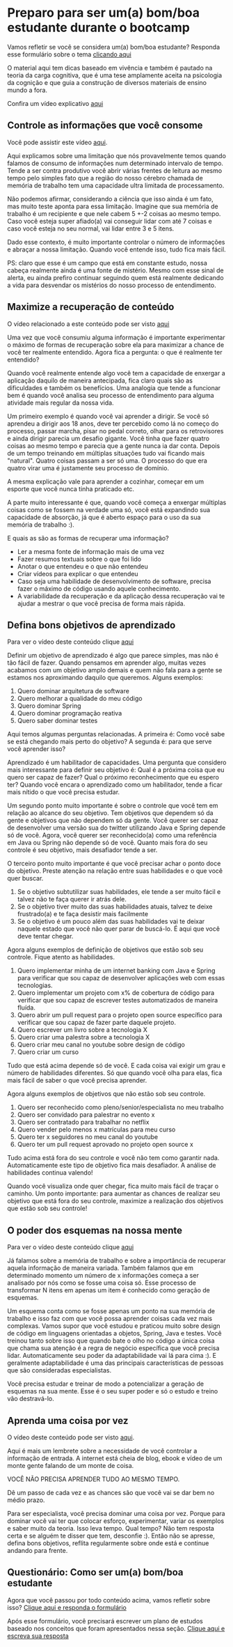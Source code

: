 # Preparo para ser um(a) bom/boa estudante durante o bootcamp

Vamos refletir se você se considera um(a) bom/boa estudante? Responda esse formulário sobre o tema [clicando aqui](https://forms.gle/WRKm5QvbAaz7dmAc6)

O material aqui tem dicas baseado em vivência e também é pautado na teoria da carga cognitiva, que é uma tese amplamente aceita na psicologia da cognição e que guia a construção de diversos materiais de ensino mundo a fora. 

Confira um vídeo explicativo [aqui](https://youtu.be/OVxHWz1R7oo) 

## Controle as informações que você consome

Você pode assistir este vídeo [aqui](https://youtu.be/9l3mSjFZSVM). 

Aqui explicamos sobre uma limitação que nós provavelmente temos quando falamos de consumo de informações num determinado intervalo de tempo. Tende a ser contra produtivo você abrir várias frentes de leitura ao mesmo tempo pelo simples fato que a região do nosso cérebro chamada de memória de trabalho tem uma capacidade ultra limitada de processamento. 

Não podemos afirmar, considerando a ciência que isso ainda é um fato, mas muito teste aponta para essa limitação. Imagine que sua memória de trabalho é um recipiente e que nele cabem 5 +-2 coisas ao mesmo tempo. Caso você esteja super afiado(a) vai conseguir lidar com até 7 coisas e caso você esteja no seu normal, vai lidar entre 3 e 5 itens. 

Dado esse contexto, é muito importante controlar o número de informações e abraçar a nossa limitação. Quando você entende isso, tudo fica mais fácil. 

PS: claro que esse é um campo que está em constante estudo, nossa cabeça realmente ainda é uma fonte de mistério. Mesmo com esse sinal de alerta, eu ainda prefiro continuar seguindo quem está realmente dedicando a vida para desvendar os mistérios do nosso processo de entendimento.

## Maximize a recuperação de conteúdo

O vídeo relacionado a este conteúdo pode ser visto [aqui](https://youtu.be/lx9bYlHepzU) 

Uma vez que você consumiu alguma informação é importante experimentar o máximo de formas de recuperação sobre ela para maximizar a chance de você ter realmente entendido. Agora fica a pergunta: o que é realmente ter entendido?

Quando você realmente entende algo você tem a capacidade de enxergar a aplicação daquilo de maneira antecipada, fica claro quais são as dificuldades e também os benefícios. Uma analogia que tende a funcionar bem é quando você analisa seu processo de entendimento para alguma atividade mais regular da nossa vida. 

Um primeiro exemplo é quando você vai aprender a dirigir. Se você só aprendeu a dirigir aos 18 anos, deve ter percebido como lá no começo do processo, passar marcha, pisar no pedal correto, olhar para os retrovisores e ainda dirigir parecia um desafio gigante. Você tinha que fazer quatro coisas ao mesmo tempo e parecia que a gente nunca ia dar conta. Depois de um tempo treinando em múltiplas situações tudo vai ficando mais "natural". Quatro coisas passam a ser só uma. O processo do que era quatro virar uma é justamente seu processo de domínio. 

A mesma explicação vale para aprender a cozinhar, começar em um esporte que você nunca tinha praticado etc. 

A parte muito interessante é que, quando você começa a enxergar múltiplas coisas como se fossem na verdade uma só, você está expandindo sua capacidade de absorção, já que é aberto espaço para o uso da sua memória de trabalho :). 

E quais as são as formas de recuperar uma informação? 

* Ler a mesma fonte de informação mais de uma vez
* Fazer resumos textuais sobre o que foi lido
* Anotar o que entendeu e o que não entendeu
* Criar vídeos para explicar o que entendeu
* Caso seja uma habilidade de desenvolvimento de software, precisa fazer o máximo de código usando aquele conhecimento. 
* A variabilidade da recuperação e da aplicação dessa recuperação vai te ajudar a mestrar o que você precisa de forma mais rápida. 

## Defina bons objetivos de aprendizado

Para ver o vídeo deste conteúdo clique [aqui](https://youtu.be/n-HvwyJKyII)

Definir um objetivo de aprendizado é algo que parece simples, mas não é tão fácil de fazer. Quando pensamos em aprender algo, muitas vezes acabamos com um objetivo amplo demais e quem não fala para a gente se estamos nos aproximando daquilo que queremos. Alguns exemplos:

1. Quero dominar arquitetura de software
2. Quero melhorar a qualidade do meu código
3. Quero dominar Spring
4. Quero dominar programação reativa
5. Quero saber dominar testes

Aqui temos algumas perguntas relacionadas. A primeira é: Como você sabe se está chegando mais perto do objetivo? A segunda é: para que serve você aprender isso?

Aprendizado é um habilitador de capacidades. Uma pergunta que considero mais interessante para definir seu objetivo é: Qual é a próxima coisa que eu quero ser capaz de fazer? Qual o próximo reconhecimento que eu espero ter? Quando você encara o aprendizado como um habilitador, tende a ficar mais nítido o que você precisa estudar. 

Um segundo ponto muito importante é sobre o controle que você tem em relação ao alcance do seu objetivo. Tem objetivos que dependem só da gente e objetivos que não dependem só da gente. Você querer ser capaz de desenvolver uma versão sua do twitter utilizando Java e Spring depende só de você. Agora, você querer ser reconhecido(a) como uma referência em Java ou Spring não depende só de você. Quanto mais fora do seu controle é seu objetivo, mais desafiador tende a ser. 

O terceiro ponto muito importante é que você precisar achar o ponto doce do objetivo. Preste atenção na relação entre suas habilidades e o que você quer buscar. 

1. Se o objetivo subtutilizar suas habilidades, ele tende a ser muito fácil e talvez não te faça querer ir atrás dele. 
2. Se o objetivo tiver muito das suas habilidades atuais, talvez te deixe frustrado(a) e te faça desistir mais facilmente
3. Se o objetivo é um pouco além das suas habilidades vai te deixar naquele estado que você não quer parar de buscá-lo. É aqui que você deve tentar chegar. 

Agora alguns exemplos de definição de objetivos que estão sob seu controle. Fique atento as habilidades.

1. Quero implementar minha de um internet banking com Java e Spring para verificar que sou capaz de desenvolver aplicações web com essas tecnologias. 
2. Quero implementar um projeto com x% de cobertura de código para verificar que sou capaz de escrever testes automatizados de maneira fluída. 
3. Quero abrir um pull request para o projeto open source específico para verificar que sou capaz de fazer parte daquele projeto. 
4. Quero escrever um livro sobre a tecnologia X
5. Quero criar uma palestra sobre a tecnologia X
6. Quero criar meu canal no youtube sobre design de código
7. Quero criar um curso

Tudo que está acima depende só de você. E cada coisa vai exigir um grau e número de habilidades diferentes. Só que quando você olha para elas, fica mais fácil de saber o que você precisa aprender. 

Agora alguns exemplos de objetivos que não estão sob seu controle. 

1. Quero ser reconhecido como pleno/senior/especialista no meu trabalho
2. Quero ser convidado para palestrar no evento x
3. Quero ser contratado para trabalhar no netflix
4. Quero vender pelo menos x matrículas para meu curso
5. Quero ter x seguidores no meu canal do youtube
6. Quero ter um pull request aprovado no projeto open source x

Tudo acima está fora do seu controle e você não tem como garantir nada. Automaticamente este tipo de objetivo fica mais desafiador. A análise de habilidades continua valendo! 

Quando você visualiza onde quer chegar, fica muito mais fácil de traçar o caminho. Um ponto importante: para aumentar as chances de realizar seu objetivo que está fora do seu controle, maximize a realização dos objetivos que estão sob seu controle! 

## O poder dos esquemas na nossa mente

Para ver o vídeo deste conteúdo clique [aqui](https://youtu.be/f8E7K0qOLEk)

Já falamos sobre a memória de trabalho e sobre a importância de recuperar aquela informação de maneira variada. Também falamos que em determinado momento um número de x informações começa a ser analisado por nós como se fosse uma coisa só. Esse processo de transformar N itens em apenas um item é conhecido como geração de esquemas. 

Um esquema conta como se fosse apenas um ponto na sua memória de trabalho e isso faz com que você possa aprender coisas cada vez mais complexas. Vamos supor que você estudou e praticou muito sobre design de código em linguagens orientadas a objetos, Spring, Java e testes. Você treinou tanto sobre isso que quando bate o olho no código a única coisa que chama sua atenção é a regra de negócio específica que você precisa lidar. Automaticamente seu poder da adaptabilidade vai lá para cima :). E geralmente adaptabilidade é uma das principais características de pessoas que são consideradas especialistas. 

Você precisa estudar e treinar de modo a potencializar a geração de esquemas na sua mente. Esse é o seu super poder e só o estudo e treino vão destravá-lo. 

## Aprenda uma coisa por vez

O vídeo deste conteúdo pode ser visto [aqui](https://youtu.be/N1hhffjCu_Q).

Aqui é mais um lembrete sobre a necessidade de você controlar a informação de entrada. A internet está cheia de blog, ebook e vídeo de um monte gente falando de um monte de coisa. 

VOCÊ NÃO PRECISA APRENDER TUDO AO MESMO TEMPO. 

Dê um passo de cada vez e as chances são que você vai se dar bem no médio prazo. 

Para ser especialista, você precisa dominar uma coisa por vez. Porque para dominar você vai ter que colocar esforço, experimentar, variar os exemplos e saber muito da teoria. Isso leva tempo. Qual tempo? Não tem resposta certa e se alguém te disser que tem, desconfie :). Então não se apresse, defina bons objetivos, reflita regularmente sobre onde está e continue andando para frente. 

## Questionário: Como ser um(a) bom/boa estudante

Agora que você passou por todo conteúdo acima, vamos refletir sobre isso? [Clique aqui e responda o formulário](https://forms.gle/WRKm5QvbAaz7dmAc6)

Após esse formulário, você precisará escrever um plano de estudos baseado nos conceitos que foram apresentados nessa seção. [Clique aqui e escreva sua resposta](https://docs.google.com/forms/d/e/1FAIpQLSd4ux5-cgvGTkGm_rZB-IbapjFDlpIWbEJNh4qMPP0Z6wvm4Q/viewform)



